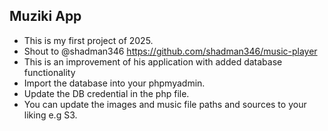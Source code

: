 ## Muziki App
- This is my first project of 2025. 
- Shout to @shadman346 https://github.com/shadman346/music-player 
- This is an improvement of his application with added database functionality
- Import the database into your phpmyadmin.
- Update the DB credential in the php file.
- You can update the images and music file paths and sources to your liking e.g S3.